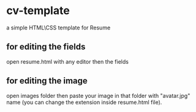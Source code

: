 # cv-template
a simple HTML\CSS template for Resume

## for editing the fields
open resume.html with any editor then the fields

## for editing the image
open images folder then paste your image in that folder with "avatar.jpg" name (you can change the extension inside resume.html file).
